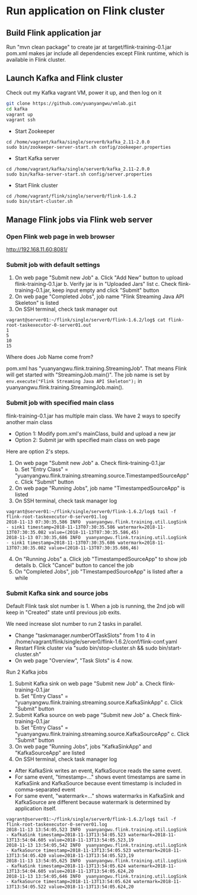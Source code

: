 # Run application on Flink cluster


## Build Flink application jar

Run "mvn clean package" to create jar at target/flink-training-0.1.jar
pom.xml makes jar include all dependencies except Flink runtime, which is available in Flink cluster.

## Launch Kafka and Flink cluster

Check out my Kafka vagrant VM, power it up, and then log on it

```bash
git clone https://github.com/yuanyangwu/vmlab.git
cd kafka
vagrant up
vagrant ssh
```

- Start Zookeeper

```console
cd /home/vagrant/kafka/single/server0/kafka_2.11-2.0.0
sudo bin/zookeeper-server-start.sh config/zookeeper.properties
```

- Start Kafka server

```console
cd /home/vagrant/kafka/single/server0/kafka_2.11-2.0.0
sudo bin/kafka-server-start.sh config/server.properties
```

- Start Flink cluster

```console
cd /home/vagrant/flink/single/server0/flink-1.6.2
sudo bin/start-cluster.sh
```

## Manage Flink jobs via Flink web server

### Open Flink web page in web browser

http://192.168.11.60:8081/

### Submit job with default settings

1. On web page "Submit new Job"
  a. Click "Add New" button to upload flink-training-0.1.jar
  b. Verify jar is in "Uploaded Jars" list
  c. Check flink-training-0.1.jar, keep input empty and click "Submit" button
2. On web page "Completed Jobs", job name "Flink Streaming Java API Skeleton" is listed
3. On SSH terminal, check task manager out

```console
vagrant@server01:~/flink/single/server0/flink-1.6.2/log$ cat flink-root-taskexecutor-0-server01.out
1
5
10
15
```

Where does Job Name come from?

pom.xml has "<mainClass>yuanyangwu.flink.training.StreamingJob</mainClass>". That means Flink will get started with "StreamingJob.main()".
The job name is set by ```env.execute("Flink Streaming Java API Skeleton");``` in yuanyangwu.flink.training.StreamingJob.main().

### Submit job with specified main class

flink-training-0.1.jar has multiple main class. We have 2 ways to specify another main class

- Option 1: Modify pom.xml's mainClass, build and upload a new jar
- Option 2: Submit jar with specified main class on web page

Here are option 2's steps.

1. On web page "Submit new Job"
  a. Check flink-training-0.1.jar\
  b. Set "Entry Class" = "yuanyangwu.flink.training.streaming.source.TimestampedSourceApp"
  c. Click "Submit" button
2. On web page "Running Jobs", job name "TimestampedSourceApp" is listed
3. On SSH terminal, check task manager log

```console
vagrant@server01:~/flink/single/server0/flink-1.6.2/log$ tail -f flink-root-taskexecutor-0-server01.log
2018-11-13 07:30:35,586 INFO  yuanyangwu.flink.training.util.LogSink                        - sink1 timestamp=2018-11-13T07:30:35.586 watermark=2018-11-13T07:30:35.082 value=(2018-11-13T07:30:35.586,45)
2018-11-13 07:30:35,686 INFO  yuanyangwu.flink.training.util.LogSink                        - sink1 timestamp=2018-11-13T07:30:35.686 watermark=2018-11-13T07:30:35.082 value=(2018-11-13T07:30:35.686,46)
```

4. On "Running Jobs"
  a. Click job "TimestampedSourceApp" to show job details
  b. Click "Cancel" button to cancel the job
5. On "Completed Jobs", job "TimestampedSourceApp" is listed after a while

### Submit Kafka sink and source jobs

Default Flink task slot number is 1. When a job is running, the 2nd job will keep in "Created" state until previous job exits.

We need increase slot number to run 2 tasks in parallel.

- Change "taskmanager.numberOfTaskSlots" from 1 to 4 in /home/vagrant/flink/single/server0/flink-1.6.2/conf/flink-conf.yaml
- Restart Flink cluster via "sudo bin/stop-cluster.sh && sudo bin/start-cluster.sh"
- On web page "Overview", "Task Slots" is 4 now.

Run 2 Kafka jobs

1. Submit Kafka sink on web page "Submit new Job"
  a. Check flink-training-0.1.jar\
  b. Set "Entry Class" = "yuanyangwu.flink.training.streaming.source.KafkaSinkApp"
  c. Click "Submit" button
2. Submit Kafka source on web page "Submit new Job"
  a. Check flink-training-0.1.jar\
  b. Set "Entry Class" = "yuanyangwu.flink.training.streaming.source.KafkaSourceApp"
  c. Click "Submit" button
3. On web page "Running Jobs", jobs "KafkaSinkApp" and "KafkaSourceApp" are listed
4. On SSH terminal, check task manager log
  - After KafkaSink writes an event, KafkaSource reads the same event.
  - For same event, "timestamp=..." shows event timestamps are same in KafkaSink and KafkaSource because event timestamp is included in comma-separated event
  - For same event, "watermark=..." shows watermarks in KafkaSink and KafkaSource are different because watermark is determined by application itself.

```console
vagrant@server01:~/flink/single/server0/flink-1.6.2/log$ tail -f flink-root-taskexecutor-0-server01.log
2018-11-13 13:54:05,523 INFO  yuanyangwu.flink.training.util.LogSink                        - KafkaSink timestamp=2018-11-13T13:54:05.523 watermark=2018-11-13T13:54:04.605 value=2018-11-13T13:54:05.523,19
2018-11-13 13:54:05,542 INFO  yuanyangwu.flink.training.util.LogSink                        - KafkaSource timestamp=2018-11-13T13:54:05.523 watermark=2018-11-13T13:54:05.420 value=2018-11-13T13:54:05.523,19
2018-11-13 13:54:05,625 INFO  yuanyangwu.flink.training.util.LogSink                        - KafkaSink timestamp=2018-11-13T13:54:05.624 watermark=2018-11-13T13:54:04.605 value=2018-11-13T13:54:05.624,20
2018-11-13 13:54:05,646 INFO  yuanyangwu.flink.training.util.LogSink                        - KafkaSource timestamp=2018-11-13T13:54:05.624 watermark=2018-11-13T13:54:05.522 value=2018-11-13T13:54:05.624,20
```
